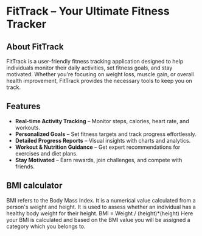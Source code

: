 #  FitTrack – Your Ultimate Fitness Tracker  

## About FitTrack  
FitTrack is a user-friendly fitness tracking application designed to help individuals monitor their daily activities, set fitness goals, and stay motivated. Whether you're focusing on weight loss, muscle gain, or overall health improvement, FitTrack provides the necessary tools to keep you on track.  

##  Features  
- **Real-time Activity Tracking** – Monitor steps, calories, heart rate, and workouts.  
- **Personalized Goals** – Set fitness targets and track progress effortlessly.  
- **Detailed Progress Reports** – Visual insights with charts and analytics.  
- **Workout & Nutrition Guidance** – Get expert recommendations for exercises and diet plans.  
- **Stay Motivated** – Earn rewards, join challenges, and compete with friends.
## BMI calculator
BMI refers to the Body Mass Index. It is a numerical value calculated from a person's weight and height. It is used to assess whether an individual has a healthy body weight for their height. BMI = Weight / (height)*(height) Here your BMI is calculated and based on the BMI value you will be assigned a category which you belongs to.

